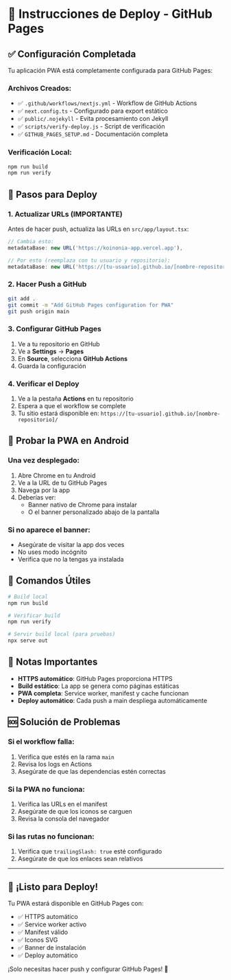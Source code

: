 # 🚀 Instrucciones de Deploy - GitHub Pages

## ✅ Configuración Completada

Tu aplicación PWA está completamente configurada para GitHub Pages:

### Archivos Creados:
- ✅ `.github/workflows/nextjs.yml` - Workflow de GitHub Actions
- ✅ `next.config.ts` - Configurado para export estático
- ✅ `public/.nojekyll` - Evita procesamiento con Jekyll
- ✅ `scripts/verify-deploy.js` - Script de verificación
- ✅ `GITHUB_PAGES_SETUP.md` - Documentación completa

### Verificación Local:
```bash
npm run build
npm run verify
```

## 🎯 Pasos para Deploy

### 1. Actualizar URLs (IMPORTANTE)
Antes de hacer push, actualiza las URLs en `src/app/layout.tsx`:

```typescript
// Cambia esto:
metadataBase: new URL('https://koinonia-app.vercel.app'),

// Por esto (reemplaza con tu usuario y repositorio):
metadataBase: new URL('https://[tu-usuario].github.io/[nombre-repositorio]'),
```

### 2. Hacer Push a GitHub
```bash
git add .
git commit -m "Add GitHub Pages configuration for PWA"
git push origin main
```

### 3. Configurar GitHub Pages
1. Ve a tu repositorio en GitHub
2. Ve a **Settings** → **Pages**
3. En **Source**, selecciona **GitHub Actions**
4. Guarda la configuración

### 4. Verificar el Deploy
1. Ve a la pestaña **Actions** en tu repositorio
2. Espera a que el workflow se complete
3. Tu sitio estará disponible en:
   `https://[tu-usuario].github.io/[nombre-repositorio]/`

## 📱 Probar la PWA en Android

### Una vez desplegado:
1. Abre Chrome en tu Android
2. Ve a la URL de tu GitHub Pages
3. Navega por la app
4. Deberías ver:
   - Banner nativo de Chrome para instalar
   - O el banner personalizado abajo de la pantalla

### Si no aparece el banner:
- Asegúrate de visitar la app dos veces
- No uses modo incógnito
- Verifica que no la tengas ya instalada

## 🔧 Comandos Útiles

```bash
# Build local
npm run build

# Verificar build
npm run verify

# Servir build local (para pruebas)
npx serve out
```

## 📝 Notas Importantes

- **HTTPS automático**: GitHub Pages proporciona HTTPS
- **Build estático**: La app se genera como páginas estáticas
- **PWA completa**: Service worker, manifest y cache funcionan
- **Deploy automático**: Cada push a main despliega automáticamente

## 🆘 Solución de Problemas

### Si el workflow falla:
1. Verifica que estés en la rama `main`
2. Revisa los logs en Actions
3. Asegúrate de que las dependencias estén correctas

### Si la PWA no funciona:
1. Verifica las URLs en el manifest
2. Asegúrate de que los iconos se carguen
3. Revisa la consola del navegador

### Si las rutas no funcionan:
1. Verifica que `trailingSlash: true` esté configurado
2. Asegúrate de que los enlaces sean relativos

---

## 🎉 ¡Listo para Deploy!

Tu PWA estará disponible en GitHub Pages con:
- ✅ HTTPS automático
- ✅ Service worker activo
- ✅ Manifest válido
- ✅ Iconos SVG
- ✅ Banner de instalación
- ✅ Deploy automático

¡Solo necesitas hacer push y configurar GitHub Pages! 🚀 